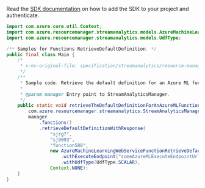 Read the [SDK documentation](https://github.com/Azure/azure-sdk-for-java/blob/azure-resourcemanager-streamanalytics_1.0.0-beta.2/sdk/streamanalytics/azure-resourcemanager-streamanalytics/README.md) on how to add the SDK to your project and authenticate.

```java
import com.azure.core.util.Context;
import com.azure.resourcemanager.streamanalytics.models.AzureMachineLearningWebServiceFunctionRetrieveDefaultDefinitionParameters;
import com.azure.resourcemanager.streamanalytics.models.UdfType;

/** Samples for Functions RetrieveDefaultDefinition. */
public final class Main {
    /*
     * x-ms-original-file: specification/streamanalytics/resource-manager/Microsoft.StreamAnalytics/stable/2020-03-01/examples/Function_RetrieveDefaultDefinition_AzureML.json
     */
    /**
     * Sample code: Retrieve the default definition for an Azure ML function.
     *
     * @param manager Entry point to StreamAnalyticsManager.
     */
    public static void retrieveTheDefaultDefinitionForAnAzureMLFunction(
        com.azure.resourcemanager.streamanalytics.StreamAnalyticsManager manager) {
        manager
            .functions()
            .retrieveDefaultDefinitionWithResponse(
                "sjrg7",
                "sj9093",
                "function588",
                new AzureMachineLearningWebServiceFunctionRetrieveDefaultDefinitionParameters()
                    .withExecuteEndpoint("someAzureMLExecuteEndpointUrl")
                    .withUdfType(UdfType.SCALAR),
                Context.NONE);
    }
}
```
